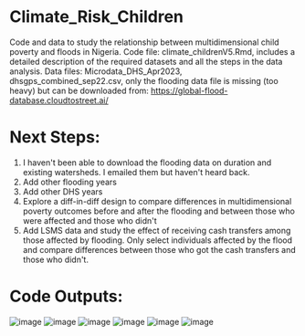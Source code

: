 # Climate_Risk_Children
Code and data to study the relationship between multidimensional child poverty and floods in Nigeria. 
Code file: climate_childrenV5.Rmd, includes a detailed description of the required datasets and all the steps in the data analysis.
Data files: Microdata_DHS_Apr2023, dhsgps_combined_sep22.csv, only the flooding data file is missing (too heavy) but can be downloaded from: https://global-flood-database.cloudtostreet.ai/

# Next Steps:
1) I haven't been able to download the flooding data on duration and existing watersheds. I emailed them but haven't heard back.
2) Add other flooding years
3) Add other DHS years
4) Explore a diff-in-diff design to compare differences in multidimensional poverty outcomes before and after the flooding and between those who were affected and those who didn't
5) Add LSMS data and study the effect of receiving cash transfers among those affected by flooding. Only select individuals affected by the flood and compare differences between those who got the cash transfers and those who didn't.

# Code Outputs:
![image](https://github.com/hgrueso/Climate_Risk_Children/assets/51755133/7f7c917d-4618-43b0-b634-634a5d3ebb6f)
![image](https://github.com/hgrueso/Climate_Risk_Children/assets/51755133/88781269-e65e-443e-ae72-a152967ee0c7)
![image](https://github.com/hgrueso/Climate_Risk_Children/assets/51755133/4c858bfa-5a44-4060-9a85-cd4b12b2f9a2)
![image](https://github.com/hgrueso/Climate_Risk_Children/assets/51755133/3360a38b-e9e4-432e-a22e-5a9471e78fcc)
![image](https://github.com/hgrueso/Climate_Risk_Children/assets/51755133/69f902c9-8817-479b-a4c3-c7731ba8d10e)
![image](https://github.com/hgrueso/Climate_Risk_Children/assets/51755133/6861a364-af70-4771-acb7-1668a8e6a33b)
